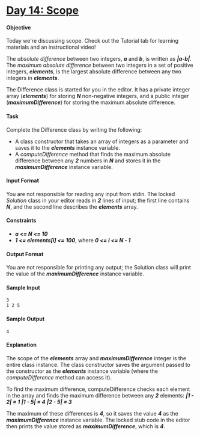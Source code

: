# [Day 14: Scope](https://www.hackerrank.com/challenges/30-scope)

#### Objective
Today we're discussing scope. Check out the Tutorial tab for learning materials and an instructional video!

The *absolute difference* between two integers, __*a*__ and __*b*__, is written as __*|a-b|*__. The *maximum absolute difference* between two integers in a set of positive integers, __*elements*__, is the largest absolute difference between any two integers in __*elements*__.

The Difference class is started for you in the editor. It has a private integer array (__*elements*__) for storing __*N*__ non-negative integers, and a public integer (__*maximumDifference*__) for storing the maximum absolute difference.

#### Task
Complete the Difference class by writing the following:
* A class constructor that takes an array of integers as a parameter and saves it to the __*elements*__ instance variable.
* A *computeDifference* method that finds the maximum absolute difference between any __*2*__ numbers in __*N*__ and stores it in the __*maximumDifference*__ instance variable.

#### Input Format
You are not responsible for reading any input from stdin. The locked *Solution* class in your editor reads in __*2*__ lines of input; the first line contains __*N*__, and the second line describes the __*elements*__ array.

#### Constraints
* __*a <= N <= 10*__
* __*1 <= elements[i] <= 100*__, where __*0 <= i <= N - 1*__

#### Output Format
You are not responsible for printing any output; the Solution class will print the value of the __*maximumDifference*__ instance variable.

#### Sample Input
```
3
1 2 5
```

#### Sample Output
```
4
```

#### Explanation
The scope of the __*elements*__ array and __*maximumDifference*__ integer is the entire class instance. The class constructor saves the argument passed to the constructor as the __*elements*__ instance variable (where the *computeDifference* method can access it).

To find the maximum difference, computeDifference checks each element in the array and finds the maximum difference between any __*2*__ elements:
__*|1 - 2| = 1*__
__*|1 - 5| = 4*__
__*|2 - 5| = 3*__

The maximum of these differences is __*4*__, so it saves the value __*4*__ as the __*maximumDifference*__ instance variable. The locked stub code in the editor then prints the value stored as __*maximumDifference*__, which is __*4*__.
